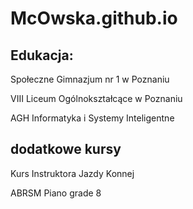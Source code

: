 # McOwska.github.io

## Edukacja: ## 
Społeczne Gimnazjum nr 1 w Poznaniu 

VIII Liceum Ogólnokształcące w Poznaniu

AGH Informatyka i Systemy Inteligentne

## dodatkowe kursy
Kurs Instruktora Jazdy Konnej

ABRSM Piano grade 8

